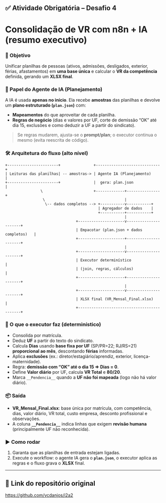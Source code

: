 ## ✅ Atividade Obrigatória – Desafio 4  
# Consolidação de VR com n8n + IA (resumo executivo)

### 🎯 Objetivo
Unificar planilhas de pessoas (ativos, admissões, desligados, exterior, férias, afastamentos) em **uma base única** e calcular o **VR da competência** definida, gerando um **XLSX final**.

### 🧠 Papel do Agente de IA (Planejamento)
A IA é usada **apenas no início**. Ela recebe **amostras** das planilhas e devolve um **plano estruturado (`plan.json`)** com:
- **Mapeamentos** do que aproveitar de cada planilha.
- **Regras de negócio** (dias e valores por UF, corte de demissão “OK” até dia 15, exclusões e como deduzir a UF a partir do sindicato).

> Se regras mudarem, ajusta-se o **prompt/plan**; o executor continua o mesmo (evita reescrita de código).

### 🛠️ Arquitetura do fluxo (alto nível)

    +-----------------------+               +-----------------------------+
    | Leituras das planilhas| -- amostras-> | Agente IA (Planejamento)    |
    +-----------------------+               |  gera: plan.json            |
                    \                       +-------------+---------------+
                     \                                    |
                      \-- dados completos --> +-----------v-----------+
                                              | Agregador de dados    |
                                              +-----------+-----------+
                                                          |
                                    +---------------------v----------------------+
                                    | Empacotar (plan.json + dados completos)   |
                                    +---------------------+----------------------+
                                                          |
                                    +---------------------v----------------------+
                                    | Executor determinístico                    |
                                    | (join, regras, cálculos)                   |
                                    +---------------------+----------------------+
                                                          |
                                    +---------------------v----------------------+
                                    | XLSX final (VR_Mensal_Final.xlsx)         |
                                    +--------------------------------------------+



### 🧮 O que o executor faz (determinístico)
- Consolida por matrícula.
- Deduz **UF** a partir do texto do sindicato.
- Calcula **Dias** usando **base fixa por UF** (SP/PR=22; RJ/RS=21) **proporcional ao mês**, descontando **férias** informadas.
- Aplica **exclusões** (ex.: diretor/estagiário/aprendiz, exterior, licença-maternidade).
- Regra: **demissão com “OK” até o dia 15 ⇒ Dias = 0**.
- Define **Valor diário** por UF, calcula **VR Total** e **80/20**.
- Marca `__Pendencia__` quando a **UF não foi mapeada** (logo não há valor diário).

### 📦 Saída
- **VR_Mensal_Final.xlsx**: base única por matrícula, com competência, dias, valor diário, VR total, custo empresa, desconto profissional e observações.
- A coluna **`__Pendencia__`** indica linhas que exigem **revisão humana** (principalmente UF não reconhecida).

### ▶️ Como rodar
1. Garanta que as planilhas de entrada estejam ligadas.
2. Execute o workflow: o agente IA gera o **`plan.json`**, o executor aplica as regras e o fluxo grava o **XLSX** final.

---

## 🔗 Link do repositório original
https://github.com/vcdanjos/i2a2
